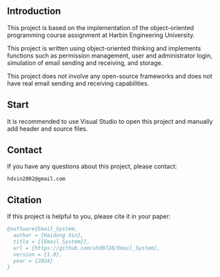 ## Introduction

This project is based on the implementation of the object-oriented programming course assignment at Harbin Engineering University.

This project is written using object-oriented thinking and implements functions such as permission management, user and administrator login, simulation of email sending and receiving, and storage.

This project does not involve any open-source frameworks and does not have real email sending and receiving capabilities.

## Start

It is recommended to use Visual Studio to open this project and manually add header and source files.

## Contact

If you have any questions about this project, please contact:

```
hdxin2002@gmail.com
```

## Citation

If this project is helpful to you, please cite it in your paper:

```bibtex
@software{Email_System,
  author = {Haidong Xin},
  title = {{Email_System}},
  url = {https://github.com/xhd0728/Email_System},
  version = {1.0},
  year = {2024}
}
```
